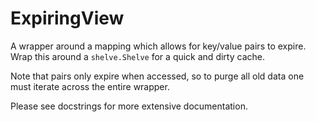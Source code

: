 ExpiringView
=============

A wrapper around a mapping which allows for key/value pairs to expire. Wrap this around a `shelve.Shelve` for a quick and dirty cache.

Note that pairs only expire when accessed, so to purge all old data one must iterate across the entire wrapper.

Please see docstrings for more extensive documentation.

